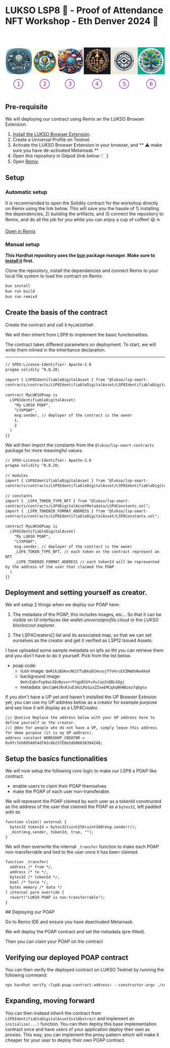 # LUKSO LSP8 🎨 - Proof of Attendance NFT Workshop - Eth Denver 2024 🦄

![NFTs icons list image](./scripts/img/nfts-images.jpeg)

## Pre-requisite

We will deploying our contract using Remix an the LUKSO Browser Extension.

1. [Install the LUKSO Browser Extension](https://docs.lukso.tech/install-up-browser-extension/).
2. Create a Universal Profile on Testnet.
3. Activate the LUKSO Browser Extension in your browser, and ** :warning: make sure you have de-activated Metamask.**
4. Open this repository in Gitpod (link below 👇🏻)
5. Open [Remix](https://remix.ethereum.org/#lang=en&optimize=true&runs=200&evmVersion=shanghai&version=soljson-v0.8.24+commit.e11b9ed9.js)

## Setup

### Automatic setup

It is recommended to open the Solidity contract for the workshop directly on Remix using the link below. This will save you the hassle of 1) installing the dependencies, 2) building the artifacts, and 3) connect the repository to Remix, and do all the job for you while you can enjoy a cup of coffee! 😃 ☕️

[Open in Remix](https://remix.ethereum.org/#url=https://github.com/CJ42/LSP8-POAP-workshop/blob/main/contracts/MyLUKSOPoap.sol)

### Manual setup

**This Hardhat repository uses the [bun](https://bun.sh) package manager. Make sure to [install it](https://bun.sh/docs/installation) first.**

Clone the repository, install the dependencies and connect Remix to your local file system to load the contract on Remix:

```bash
bun install
bun run build
bun run remixd
```

## Create the basis of the contract

Create the contract and call it `MyLUKSOPOAP`.

We will then inherit from LSP8 to implement the basic functionalities.

The contract takes different parameters on deployment. To start, we will write them inlined in the inheritance declaration.

---

```solidity
// SPDX-License-Identifier: Apache-2.0
pragma solidity ^0.8.20;

import { LSP8IdentifiableDigitalAsset } from "@lukso/lsp-smart-contracts/contracts/LSP8IdentifiableDigitalAsset/LSP8IdentifiableDigitalAsset.sol";

contract MyLUKSOPoap is
  LSP8IdentifiableDigitalAsset(
    "My LUKSO POAP",
    "LYXPOAP",
    msg.sender, // deployer of the contract is the owner
    1,
    2
  )
{}
```

We will then import the constants from the `@lukso/lsp-smart-contracts` package for more meaningful values.

```solidity
// SPDX-License-Identifier: Apache-2.0
pragma solidity ^0.8.20;

// modules
import { LSP8IdentifiableDigitalAsset } from "@lukso/lsp-smart-contracts/contracts/LSP8IdentifiableDigitalAsset/LSP8IdentifiableDigitalAsset.sol";

// constants
import { _LSP4_TOKEN_TYPE_NFT } from "@lukso/lsp-smart-contracts/contracts/LSP4DigitalAssetMetadata/LSP4Constants.sol";
import { _LSP8_TOKENID_FORMAT_ADDRESS } from "@lukso/lsp-smart-contracts/contracts/LSP8IdentifiableDigitalAsset/LSP8Constants.sol";

contract MyLUKSOPoap is
  LSP8IdentifiableDigitalAsset(
    "My LUKSO POAP",
    "LYXPOAP",
    msg.sender, // deployer of the contract is the owner
    _LSP4_TOKEN_TYPE_NFT, // each token on the contract represent an NFT
    _LSP8_TOKENID_FORMAT_ADDRESS // each tokenId will be represented by the address of the user that claimed the POAP
  )
{}
```

## Deployment and setting yourself as creator.

We will setup 2 things when we deploy our POAP here:

1. The metadata of the POAP, this includes images, etc... So that it can be visible on UI interfaces like _wallet.universalprofile.cloud_ or the LUKSO blockscout explorer.

2. The LSP4Creators[] list and its associated map, so that we can set ourselves as the creator and get it verified as LSP12 Issued Assets.

I have uploaded some sample metadata on ipfs so tht you can retrieve them and you don't have to do it yourself. Pick from the list below.

- poap code:
  - icon image: `QmR1kiBSKecNCU7TuBXuDCHxvujfYV4rcEXZMmDVWa4Xo9`
  - background image: `QmVcEqknTxp9aLXQvByvxrrFtgpR2UtvXvJzp2nQDLkDgj`
  - metadata: `QmcCqW4JBsRJuDJHzLMzGzxZZxeEMCqXqNhWBimzfqbgta`

If you don't have a UP yet and haven't installed the UP Browser Extnsion yet, you can use my UP address below as a creator for example purpose and see how it will display as a LSP4Creator.

```solidity
/// @notice Replace the address below with your UP address here to define yourself as the creator.
/// @dev For people who do not have a UP, simply leave this address for demo purpose (it is my UP address).
address constant WORKSHOP_CREATOR = 0x9fc7e5095A054dfA3c6b237E0e5d686638394248;
```

## Setup the basics functionalities

We will now setup the following core logic to make our LSP8 a POAP like contract.

- enable users to claim their POAP themselves.
- make the POAP of each user non-transferable.

We will represent the POAP claimed by each user as a tokenId constructed as the address of the user that claimed the POAP as a `bytes32`, left padded with `00`.

```solidity
function claim() external {
  bytes32 tokenId = bytes32(uint256(uint160(msg.sender)));
  _mint(msg.sender, tokenId, true, "");
}
```

We will then overwrite the internal `_transfer` function to make each POAP non-transferrable and tied to the user once it has been claimed.

```solidity
function _transfer(
  address /* from */,
  address /* to */,
  bytes32 /* tokenId */,
  bool /* force */,
  bytes memory /* data */
) internal pure override {
  revert("LUKSO POAP is non-transferrable");
}
```

## Deploying our POAP

Go to Remix IDE and ensure you have deactivated Metamask.

We will deploy the POAP contract and set the metadata (pre-filled).

Then you can claim your POAP on the contract

## Verifying our deployed POAP contract

You can then verify the deployed contract on LUKSO Testnet by running the following command:

```bash
npx hardhat verify <lsp8-poap-contract-address> --constructor-args ./scripts/constructor-args.js --network luksoTestnet
```

## Expanding, moving forward

You can then instead inherit the contract from `LSP8IdentifiableDigitalAssetInitAbstract` and implement an `initialize(...)` function. You can then deploy this base implementation contract once and have users of your application deploy their own as proxies. This way, you can implement the proxy pattern which will make it cheaper for your user to deploy their own POAP contract.
